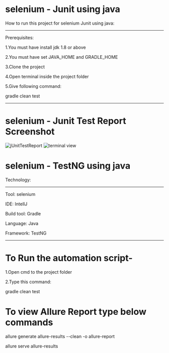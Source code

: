 # selenium - Junit using java

How to run this project for selenium Junit using java:

---

Prerequisites:

1.You must have install jdk 1.8 or above

2.You must have set JAVA_HOME and GRADLE_HOME 

3.Clone the project

4.Open terminal inside the project folder

5.Give following command:

  gradle clean test


---

# selenium - Junit Test Report Screenshot

![jUnitTestReport](https://user-images.githubusercontent.com/50478815/178106402-a0b8bf21-8d08-4641-9df7-778568418b7e.PNG)
![terminal view](https://user-images.githubusercontent.com/50478815/178106405-055d8103-1f07-49a6-b52e-e636f870eefa.PNG)


# selenium - TestNG using java 

Technology:

---

Tool: selenium

IDE: IntelIJ

Build tool: Gradle

Language: Java

Framework: TestNG

---

# To Run the automation script-


1.Open cmd to the project folder

2.Type this command:

  gradle clean test


# To view Allure Report type below commands

allure generate allure-results --clean -o allure-report

allure serve allure-results
